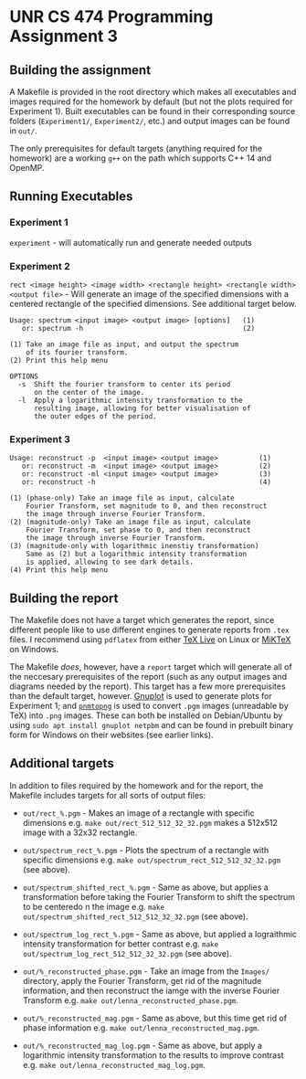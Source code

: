 # UNR CS 474 Programming Assignment 3

## Building the assignment
A Makefile is provided in the root directory which makes all executables and images required for the homework by default (but not the plots required for Experiment 1). Built executables can be found in their corresponding source folders (`Experiment1/`, `Experiment2/`, etc.) and output images can be found in `out/`.

The only prerequisites for default targets (anything required for the homework) are a working `g++` on the path which supports C++ 14 and OpenMP.

## Running Executables

### Experiment 1
`experiment` - will automatically run and generate needed outputs

### Experiment 2
`rect <image height> <image width> <rectangle height> <rectangle width> <output file>` - Will generate an image of the specified dimensions with a centered rectangle of the specified dimensions. See additional target below.

```
Usage: spectrum <input image> <output image> [options]   (1)
   or: spectrum -h                                       (2)

(1) Take an image file as input, and output the spectrum
    of its fourier transform.
(2) Print this help menu

OPTIONS
  -s  Shift the fourier transform to center its period
      on the center of the image.
  -l  Apply a logarithmic intensity transformation to the
      resulting image, allowing for better visualisation of
      the outer edges of the period.
```

### Experiment 3
```
Usage: reconstruct -p  <input image> <output image>          (1)
   or: reconstruct -m  <input image> <output image>          (2)
   or: reconstruct -ml <input image> <output image>          (3)
   or: reconstruct -h                                        (4)

(1) (phase-only) Take an image file as input, calculate
    Fourier Transform, set magnitude to 0, and then reconstruct
    the image through inverse Fourier Transform.
(2) (magnitude-only) Take an image file as input, calculate
    Fourier Transform, set phase to 0, and then reconstruct
    the image through inverse Fourier Transform.
(3) (magnitude-only with logarithmic inenstiy transformation)
    Same as (2) but a logarithmic intensity transformation
    is applied, allowing to see dark details.
(4) Print this help menu
```

## Building the report
The Makefile does not have a target which generates the report, since different people like to use different engines to generate reports from `.tex` files. I recommend using `pdflatex` from either [TeX Live](https://www.tug.org/texlive/) on Linux or [MiKTeX](https://miktex.org/) on Windows.

The Makefile *does*, however, have a `report` target which will generate all of the neccesary prerequisites of the report (such as any output images and diagrams needed by the report). This target has a few more prerequisites than the default target, however. [Gnuplot](http://www.gnuplot.info/) is used to generate plots for Experiment 1; and [`pnmtopng`](http://netpbm.sourceforge.net/doc/pnmtopng.html) is used to convert `.pgm` images (unreadable by TeX) into `.png` images. These can both be installed on Debian/Ubuntu by using `sudo apt install gnuplot netpbm` and can be found in prebuilt binary form for Windows on their websites (see earlier links).

## Additional targets
In addition to files required by the homework and for the report, the Makefile includes targets for all sorts of output files:

- `out/rect_%.pgm` - Makes an image of a rectangle with specific dimensions e.g. `make out/rect_512_512_32_32.pgm` makes a 512x512 image with a 32x32 rectangle.

- `out/spectrum_rect_%.pgm` - Plots the spectrum of a rectangle with specific dimensions e.g. `make out/spectrum_rect_512_512_32_32.pgm` (see above).

- `out/spectrum_shifted_rect_%.pgm` - Same as above, but applies a transformation before taking the Fourier Transform to shift the spectrum to be centeredo n the image e.g. `make out/spectrum_shifted_rect_512_512_32_32.pgm` (see above).

- `out/spectrum_log_rect_%.pgm` - Same as above, but applied a lograithmic intensity transformation for better contrast e.g. `make out/spectrum_log_rect_512_512_32_32.pgm` (see above).

- `out/%_reconstructed_phase.pgm` - Take an image from the `Images/` directory, apply the Fourier Transform, get rid of the magnitude information, and then reconstruct the iamge with the inverse Fourier Transform e.g. `make out/lenna_reconstructed_phase.pgm`.

- `out/%_reconstructed_mag.pgm` - Same as above, but this time get rid of phase information e.g. `make out/lenna_reconstructed_mag.pgm`.

- `out/%_reconstructed_mag_log.pgm` - Same as above, but apply a logarithmic intensity transformation to the results to improve contrast e.g. `make out/lenna_reconstructed_mag_log.pgm`.